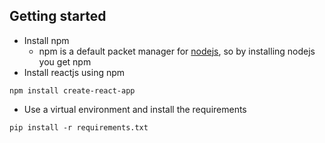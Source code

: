 ## Getting started
- Install npm 
  - npm is a default packet manager for [nodejs](https://nodejs.org/en/download/), so by installing nodejs you get npm 
- Install reactjs using npm
```
npm install create-react-app
```
- Use a virtual environment and install the requirements

```
pip install -r requirements.txt

```
